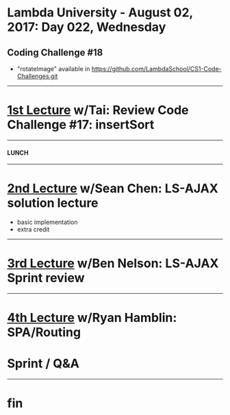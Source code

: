 # Lambda University - August 02, 2017: Day 022, Wednesday
## Coding Challenge #18
- "rotateImage" available in https://github.com/LambdaSchool/CS1-Code-Challenges.git
***
# [1st Lecture](https://youtu.be/1_6QNPdE79w) w/Tai: Review Code Challenge #17: insertSort
***
#### LUNCH
***
# [2nd Lecture](https://youtu.be/P8nOh-M8o3Q) w/Sean Chen: LS-AJAX solution lecture
- basic implementation
- extra credit
***
# [3rd Lecture](VIDEO_RECORDED_NOT_POSTED) w/Ben Nelson: LS-AJAX Sprint review
***
# [4th Lecture](https://youtu.be/5eGGI4diNrU) w/Ryan Hamblin: SPA/Routing
# Sprint / Q&A
***
# fin
